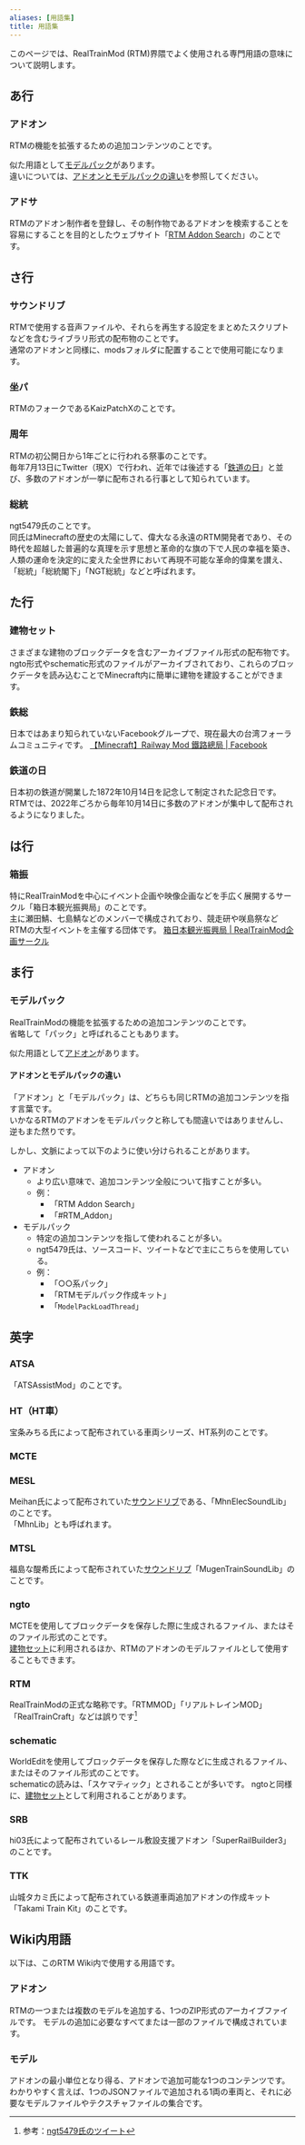 ```yaml
---
aliases: [用語集]
title: 用語集
---
```

このページでは、RealTrainMod (RTM)界隈でよく使用される専門用語の意味について説明します。
## あ行
### アドオン
RTMの機能を拡張するための追加コンテンツのことです。

似た用語として[モデルパック](#モデルパック)があります。  
違いについては、[アドオンとモデルパックの違い](#アドオンとモデルパックの違い)を参照してください。
### アドサ
RTMのアドオン制作者を登録し、その制作物であるアドオンを検索することを容易にすることを目的としたウェブサイト「[RTM Addon Search](https://rtmaddon-search.com/)」のことです。
## さ行
### サウンドリブ
RTMで使用する音声ファイルや、それらを再生する設定をまとめたスクリプトなどを含むライブラリ形式の配布物のことです。  
通常のアドオンと同様に、modsフォルダに配置することで使用可能になります。
### 坐パ
RTMのフォークであるKaizPatchXのことです。
### 周年
RTMの初公開日から1年ごとに行われる祭事のことです。  
毎年7月13日にTwitter（現X）で行われ、近年では後述する「[鉄道の日](#鉄道の日)」と並び、多数のアドオンが一挙に配布される行事として知られています。
### 総統
ngt5479氏のことです。  
同氏はMinecraftの歴史の太陽にして、偉大なる永遠のRTM開発者であり、その時代を超越した普遍的な真理を示す思想と革命的な旗の下で人民の幸福を築き、人類の運命を決定的に変えた全世界において再現不可能な革命的偉業を讃え、「総統」「総統閣下」「NGT総統」などと呼ばれます。
## た行
### 建物セット
さまざまな建物のブロックデータを含むアーカイブファイル形式の配布物です。  
ngto形式やschematic形式のファイルがアーカイブされており、これらのブロックデータを読み込むことでMinecraft内に簡単に建物を建設することができます。
### 鉄総
日本ではあまり知られていないFacebookグループで、現在最大の台湾フォーラムコミュニティです。
[【Minecraft】Railway Mod 鐵路總局 | Facebook](https://www.facebook.com/groups/158533211228170/?notif_id=1736598322517572)
### 鉄道の日
日本初の鉄道が開業した1872年10月14日を記念して制定された記念日です。  
RTMでは、2022年ごろから毎年10月14日に多数のアドオンが集中して配布されるようになりました。
## は行
### 箱振
特にRealTrainModを中心にイベント企画や映像企画などを手広く展開するサークル「箱日本観光振興局」のことです。  
主に瀬田鯖、七島鯖などのメンバーで構成されており、競走研や咲島祭などRTMの大型イベントを主催する団体です。
[箱日本観光振興局 | RealTrainMod企画サークル](https://boxjapan.info/)
## ま行
### モデルパック
RealTrainModの機能を拡張するための追加コンテンツのことです。  
省略して「パック」と呼ばれることもあります。

似た用語として[アドオン](#アドオン)があります。
#### アドオンとモデルパックの違い
「アドオン」と「モデルパック」は、どちらも同じRTMの追加コンテンツを指す言葉です。  
いかなるRTMのアドオンをモデルパックと称しても間違いではありませんし、逆もまた然りです。

しかし、文脈によって以下のように使い分けられることがあります。
- アドオン
	- より広い意味で、追加コンテンツ全般について指すことが多い。
	- 例：
		- 「RTM Addon Search」
		- 「#RTM_Addon」
- モデルパック
    - 特定の追加コンテンツを指して使われることが多い。
    - ngt5479氏は、ソースコード、ツイートなどで主にこちらを使用している。
    - 例：
        - 「○○系パック」
        - 「RTMモデルパック作成キット」
        - 「`ModelPackLoadThread`」
## 英字
### ATSA
「ATSAssistMod」のことです。
### HT（HT車）
宝条みちる氏によって配布されている車両シリーズ、HT系列のことです。
### MCTE

### MESL
Meihan氏によって配布されていた[サウンドリブ](#サウンドリブ)である、「MhnElecSoundLib」のことです。  
「MhnLib」とも呼ばれます。
### MTSL
福島な醍希氏によって配布されていた[サウンドリブ](#サウンドリブ)「MugenTrainSoundLib」のことです。
### ngto
MCTEを使用してブロックデータを保存した際に生成されるファイル、またはそのファイル形式のことです。  
[建物セット](#建物セット)に利用されるほか、RTMのアドオンのモデルファイルとして使用することもできます。
### RTM
RealTrainModの正式な略称です。「RTMMOD」「リアルトレインMOD」「RealTrainCraft」などは誤りです[^1]
### schematic
WorldEditを使用してブロックデータを保存した際などに生成されるファイル、またはそのファイル形式のことです。  
schematicの読みは、「スケマティック」とされることが多いです。
ngtoと同様に、[建物セット](#建物セット)として利用されることがあります。
### SRB
hi03氏によって配布されているレール敷設支援アドオン「SuperRailBuilder3」のことです。
### TTK
山城タカミ氏によって配布されている鉄道車両追加アドオンの作成キット「Takami Train Kit」のことです。

## Wiki内用語
以下は、このRTM Wiki内で使用する用語です。
### アドオン
RTMの一つまたは複数のモデルを追加する、1つのZIP形式のアーカイブファイルです。
モデルの追加に必要なすべてまたは一部のファイルで構成されています。
### モデル
アドオンの最小単位となり得る、アドオンで追加可能な1つのコンテンツです。
わかりやすく言えば、1つのJSONファイルで追加される1両の車両と、それに必要なモデルファイルやテクスチャファイルの集合です。
[^1]:参考：[ngt5479氏のツイート](https://x.com/ngt5479/status/646345468440502274)
